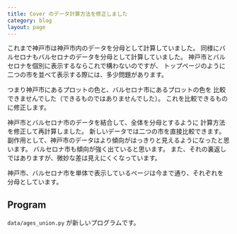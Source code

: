 ```yaml
---
title: Cover のデータ計算方法を修正しました
category: blog
layout: page
---
```

これまで神戸市は神戸市内のデータを分母として計算していました。
同様にバルセロナもバルセロナのデータを分母として計算していました。
神戸市とバルセロナを個別に表示するならこれで構わないのですが、
トップページのように二つの市を並べて表示する際には、多少問題があります。

つまり神戸市にあるプロットの色と、バルセロナ市にあるプロットの色を
比較できませんでした（できるものではありませんでした）。
これを比較できるものに修正します。

神戸市とバルセロナ市のデータを結合して、全体を分母とするように
計算方法を修正して再計算しました。
新しいデータでは二つの市を直接比較できます。
副作用として、神戸市のデータはより傾向がはっきりと見えるようになったと思います。
バルセロナ市も傾向が強く出ていると思います。
また、それの裏返しではありますが、微妙な差は見えにくくなっています。

神戸市、バルセロナ市を単体で表示しているページは今まで通り、それぞれを
分母としています。

Program
-------
`data/ages_union.py` が新しいプログラムです。
